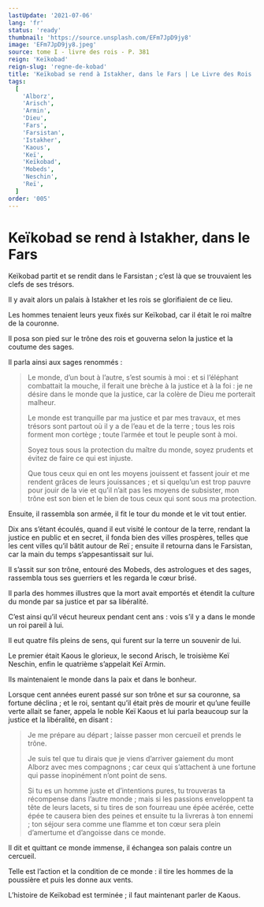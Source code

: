 ```yaml
---
lastUpdate: '2021-07-06'
lang: 'fr'
status: 'ready'
thumbnail: 'https://source.unsplash.com/EFm7JpD9jy8'
image: 'EFm7JpD9jy8.jpeg'
source: tome I - livre des rois - P. 381
reign: 'Keïkobad'
reign-slug: 'regne-de-kobad'
title: 'Keïkobad se rend à Istakher, dans le Fars | Le Livre des Rois | Shâhnâmeh'
tags:
  [
    'Alborz',
    'Arisch',
    'Armin',
    'Dieu',
    'Fars',
    'Farsistan',
    'Istakher',
    'Kaous',
    'Keï',
    'Keïkobad',
    'Mobeds',
    'Neschin',
    'Reï',
  ]
order: '005'
---
```


<!-- LTeX: language=fr -->

# Keïkobad se rend à Istakher, dans le Fars

Keïkobad partit et se rendit dans le Farsistan ; c’est là que se trouvaient les clefs de ses trésors.

Il y avait alors un palais à Istakher et les rois se glorifiaient de ce lieu.

Les hommes tenaient leurs yeux fixés sur Keïkobad, car il était le roi maître de la couronne.

Il posa son pied sur le trône des rois et gouverna selon la justice et la coutume des sages.

Il parla ainsi aux sages renommés :

> Le monde, d’un bout à l’autre, s’est soumis à moi : et si l’éléphant combattait la mouche, il ferait une brèche à la justice et à la foi : je ne désire dans le monde que la justice, car la colère de Dieu me porterait malheur.
>
> Le monde est tranquille par ma justice et par mes travaux, et mes trésors sont partout où il y a de l’eau et de la terre ; tous les rois forment mon cortège ; toute l’armée et tout le peuple sont à moi.
>
> Soyez tous sous la protection du maître du monde, soyez prudents et évitez de faire ce qui est injuste.
>
> Que tous ceux qui en ont les moyens jouissent et fassent jouir et me rendent grâces de leurs jouissances ; et si quelqu’un est trop pauvre pour jouir de la vie et qu’il n’ait pas les moyens de subsister, mon trône est son bien et le bien de tous ceux qui sont sous ma protection.

Ensuite, il rassembla son armée, il fit le tour du monde et le vit tout entier.

Dix ans s’étant écoulés, quand il eut visité le contour de la terre, rendant la justice en public et en secret, il fonda bien des villes prospères, telles que les cent villes qu’il bâtit autour de Reï ; ensuite il retourna dans le Farsistan, car la main du temps s’appesantissait sur lui.

Il s’assit sur son trône, entouré des Mobeds, des astrologues et des sages, rassembla tous ses guerriers et les regarda le cœur brisé.

Il parla des hommes illustres que la mort avait emportés et étendit la culture du monde par sa justice et par sa libéralité.

C’est ainsi qu’il vécut heureux pendant cent ans : vois s’il y a dans le monde un roi pareil à lui.

Il eut quatre fils pleins de sens, qui furent sur la terre un souvenir de lui.

Le premier était Kaous le glorieux, le second Arisch, le troisième Keï Neschin, enfin le quatrième s’appelait Keï Armin.

Ils maintenaient le monde dans la paix et dans le bonheur.

Lorsque cent années eurent passé sur son trône et sur sa couronne, sa fortune déclina ; et le roi, sentant qu’il était près de mourir et qu’une feuille verte allait se faner, appela le noble Keï Kaous et lui parla beaucoup sur la justice et la libéralité, en disant :

> Je me prépare au départ ; laisse passer mon cercueil et prends le trône.
>
> Je suis tel que tu dirais que je viens d’arriver gaiement du mont Alborz avec mes compagnons ; car ceux qui s’attachent à une fortune qui passe inopinément n’ont point de sens.
>
> Si tu es un homme juste et d’intentions pures, tu trouveras ta récompense dans l’autre monde ; mais si les passions enveloppent ta tête de leurs lacets, si tu tires de son fourreau une épée acérée, cette épée te causera bien des peines et ensuite tu la livreras à ton ennemi ; ton séjour sera comme une flamme et ton cœur sera plein d’amertume et d’angoisse dans ce monde.

Il dit et quittant ce monde immense, il échangea son palais contre un cercueil.

Telle est l’action et la condition de ce monde : il tire les hommes de la poussière et puis les donne aux vents.

L’histoire de Keïkobad est terminée ; il faut maintenant parler de Kaous.
